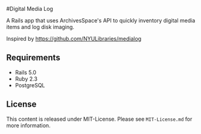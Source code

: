 #Digital Media Log

A Rails app that uses ArchivesSpace's API to quickly inventory digital media items and log disk imaging.

Inspired by https://github.com/NYULibraries/medialog 

## Requirements

* Rails 5.0
* Ruby 2.3
* PostgreSQL

## License

This content is released under MIT-License. Please see `MIT-License.md` for more information.